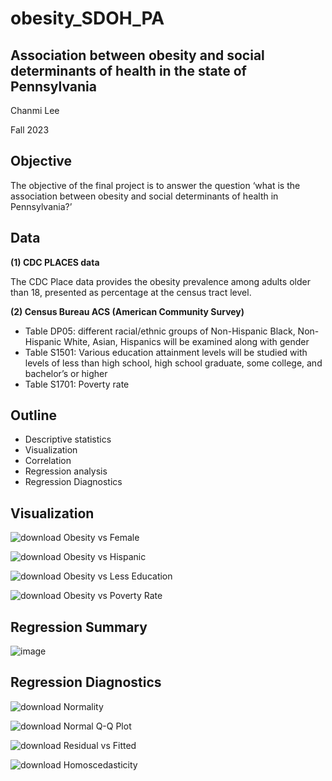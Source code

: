 # obesity_SDOH_PA

## Association between obesity and social determinants of health in the state of Pennsylvania

Chanmi Lee

Fall 2023

## Objective
The objective of the final project is to answer the question ‘what is the association between obesity and social determinants of health in Pennsylvania?’

## Data

__(1) CDC PLACES data__

The CDC Place data provides the obesity prevalence among adults older than 18, presented as percentage at the census tract level.

__(2) Census Bureau ACS (American Community Survey)__
* Table DP05: different racial/ethnic groups of Non-Hispanic Black, Non-Hispanic White, Asian, Hispanics will be examined along with gender
* Table S1501: Various education attainment levels will be studied with levels of less than high school, high school graduate, some college, and bachelor’s or higher
* Table S1701: Poverty rate

## Outline

* Descriptive statistics
* Visualization
* Correlation
* Regression analysis
* Regression Diagnostics

## Visualization

![download](https://github.com/user-attachments/assets/6de2594f-cc86-4d86-9617-dfbdadf4e622)
Obesity vs Female

![download](https://github.com/user-attachments/assets/200cdfcc-ad60-48fd-bf4e-11d249ff38aa)
Obesity vs Hispanic

![download](https://github.com/user-attachments/assets/c3454f82-5f18-40cb-9932-9fa4d7902570)
Obesity vs Less Education

![download](https://github.com/user-attachments/assets/0ab79349-06a0-4978-88cc-6609486ce230)
Obesity vs Poverty Rate

## Regression Summary

![image](https://github.com/user-attachments/assets/d9ae57d2-6148-4a51-8535-55dfeddb3492)

## Regression Diagnostics

![download](https://github.com/user-attachments/assets/9b9c026b-e29b-442c-baa7-b06c98e78b36)
Normality

![download](https://github.com/user-attachments/assets/f038b043-cb31-4463-9b6a-4a44dd925234)
Normal Q-Q Plot

![download](https://github.com/user-attachments/assets/226e67b8-0ede-4b0b-b526-564eafad3ade)
Residual vs Fitted

![download](https://github.com/user-attachments/assets/0b8b29ee-acb5-4589-9008-fd3f555cf9b5)
Homoscedasticity




